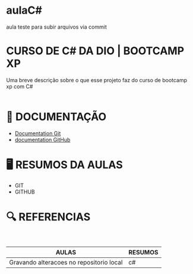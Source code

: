 # aulaC#
aula teste para subir arquivos via commit
# CURSO DE C# DA DIO | BOOTCAMP XP

Uma breve descrição sobre o que esse projeto faz do curso de bootcamp xp com C#
<br>
<br>

# 📕 DOCUMENTAÇÃO

- [Documentation Git](https://git-scm.com/docs/git/pt_BR)
- [documentation GitHub](https://docs.github.com/pt)

# 
# 🖥 RESUMOS DA AULAS 
- GIT
- GITHUB

#  🔍 REFERENCIAS
<BR>

|AULAS| RESUMOS|
|-----|--------|
|Gravando alteracoes no repositorio local|c#|

